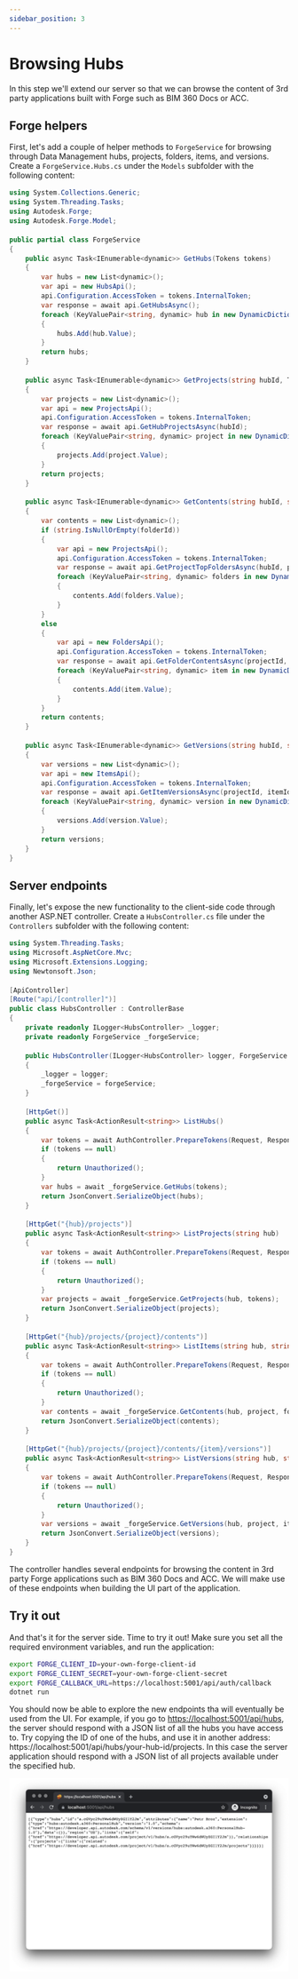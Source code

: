 ```yaml
---
sidebar_position: 3
---
```


# Browsing Hubs

In this step we'll extend our server so that we can browse the content of 3rd party
applications built with Forge such as BIM 360 Docs or ACC.

## Forge helpers

First, let's add a couple of helper methods to `ForgeService` for browsing through
Data Management hubs, projects, folders, items, and versions. Create a `ForgeService.Hubs.cs`
under the `Models` subfolder with the following content:

```csharp title="Models/ForgeService.Hubs.cs"
using System.Collections.Generic;
using System.Threading.Tasks;
using Autodesk.Forge;
using Autodesk.Forge.Model;

public partial class ForgeService
{
    public async Task<IEnumerable<dynamic>> GetHubs(Tokens tokens)
    {
        var hubs = new List<dynamic>();
        var api = new HubsApi();
        api.Configuration.AccessToken = tokens.InternalToken;
        var response = await api.GetHubsAsync();
        foreach (KeyValuePair<string, dynamic> hub in new DynamicDictionaryItems(response.data))
        {
            hubs.Add(hub.Value);
        }
        return hubs;
    }

    public async Task<IEnumerable<dynamic>> GetProjects(string hubId, Tokens tokens)
    {
        var projects = new List<dynamic>();
        var api = new ProjectsApi();
        api.Configuration.AccessToken = tokens.InternalToken;
        var response = await api.GetHubProjectsAsync(hubId);
        foreach (KeyValuePair<string, dynamic> project in new DynamicDictionaryItems(response.data))
        {
            projects.Add(project.Value);
        }
        return projects;
    }

    public async Task<IEnumerable<dynamic>> GetContents(string hubId, string projectId, string folderId, Tokens tokens)
    {
        var contents = new List<dynamic>();
        if (string.IsNullOrEmpty(folderId))
        {
            var api = new ProjectsApi();
            api.Configuration.AccessToken = tokens.InternalToken;
            var response = await api.GetProjectTopFoldersAsync(hubId, projectId);
            foreach (KeyValuePair<string, dynamic> folders in new DynamicDictionaryItems(response.data))
            {
                contents.Add(folders.Value);
            }
        }
        else
        {
            var api = new FoldersApi();
            api.Configuration.AccessToken = tokens.InternalToken;
            var response = await api.GetFolderContentsAsync(projectId, folderId); // TODO: add paging
            foreach (KeyValuePair<string, dynamic> item in new DynamicDictionaryItems(response.data))
            {
                contents.Add(item.Value);
            }
        }
        return contents;
    }

    public async Task<IEnumerable<dynamic>> GetVersions(string hubId, string projectId, string itemId, Tokens tokens)
    {
        var versions = new List<dynamic>();
        var api = new ItemsApi();
        api.Configuration.AccessToken = tokens.InternalToken;
        var response = await api.GetItemVersionsAsync(projectId, itemId);
        foreach (KeyValuePair<string, dynamic> version in new DynamicDictionaryItems(response.data))
        {
            versions.Add(version.Value);
        }
        return versions;
    }
}
```

## Server endpoints

Finally, let's expose the new functionality to the client-side code through another ASP.NET
controller. Create a `HubsController.cs` file under the `Controllers` subfolder with the following
content:

```csharp title="Controllers/HubsController.cs"
using System.Threading.Tasks;
using Microsoft.AspNetCore.Mvc;
using Microsoft.Extensions.Logging;
using Newtonsoft.Json;

[ApiController]
[Route("api/[controller]")]
public class HubsController : ControllerBase
{
    private readonly ILogger<HubsController> _logger;
    private readonly ForgeService _forgeService;

    public HubsController(ILogger<HubsController> logger, ForgeService forgeService)
    {
        _logger = logger;
        _forgeService = forgeService;
    }

    [HttpGet()]
    public async Task<ActionResult<string>> ListHubs()
    {
        var tokens = await AuthController.PrepareTokens(Request, Response, _forgeService);
        if (tokens == null)
        {
            return Unauthorized();
        }
        var hubs = await _forgeService.GetHubs(tokens);
        return JsonConvert.SerializeObject(hubs);
    }

    [HttpGet("{hub}/projects")]
    public async Task<ActionResult<string>> ListProjects(string hub)
    {
        var tokens = await AuthController.PrepareTokens(Request, Response, _forgeService);
        if (tokens == null)
        {
            return Unauthorized();
        }
        var projects = await _forgeService.GetProjects(hub, tokens);
        return JsonConvert.SerializeObject(projects);
    }

    [HttpGet("{hub}/projects/{project}/contents")]
    public async Task<ActionResult<string>> ListItems(string hub, string project, [FromQuery] string? folder_id)
    {
        var tokens = await AuthController.PrepareTokens(Request, Response, _forgeService);
        if (tokens == null)
        {
            return Unauthorized();
        }
        var contents = await _forgeService.GetContents(hub, project, folder_id, tokens);
        return JsonConvert.SerializeObject(contents);
    }

    [HttpGet("{hub}/projects/{project}/contents/{item}/versions")]
    public async Task<ActionResult<string>> ListVersions(string hub, string project, string item)
    {
        var tokens = await AuthController.PrepareTokens(Request, Response, _forgeService);
        if (tokens == null)
        {
            return Unauthorized();
        }
        var versions = await _forgeService.GetVersions(hub, project, item, tokens);
        return JsonConvert.SerializeObject(versions);
    }
}
```

The controller handles several endpoints for browsing the content in 3rd party Forge
applications such as BIM 360 Docs and ACC. We will make use of these endpoints when
building the UI part of the application.

## Try it out

And that's it for the server side. Time to try it out! Make sure you set all
the required environment variables, and run the application:

```bash
export FORGE_CLIENT_ID=your-own-forge-client-id
export FORGE_CLIENT_SECRET=your-own-forge-client-secret
export FORGE_CALLBACK_URL=https://localhost:5001/api/auth/callback
dotnet run
```

You should now be able to explore the new endpoints tha will eventually be used from
the UI. For example, if you go to [https://localhost:5001/api/hubs](https://localhost:5001/api/hubs),
the server should respond with a JSON list of all the hubs you have access to. Try copying the ID of
one of the hubs, and use it in another address: https://localhost:5001/api/hubs/your-hub-id/projects.
In this case the server application should respond with a JSON list of all projects
available under the specified hub.

![Hubs Response](./hubs-response.png)
